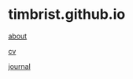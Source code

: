 # timbrist.github.io

[about](https://timbrist.github.io/about)

[cv](https://timbrist.github.io/cv)

[journal](https://timbrist.github.io/journal/journal_home)